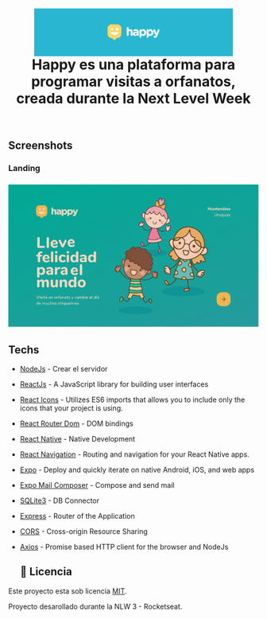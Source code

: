 
<h1 align="center">
  <img  align="center" alt="Logo" title="logo" width="400px"src="/Github/images/logoBlue.png">
  <br>
  Happy es una plataforma para programar visitas a orfanatos, creada durante la Next Level Week
</h1>
<br>

## Screenshots
### Landing
<h3 align="center">
    <img alt="Landing" title="landingpage" width="800px" src="/Github/images/Landing.png">
</h3>

  ## Techs
- [NodeJs](https://nodejs.org/en/) - Crear el servidor
- [ReactJs](https://reactjs.org) - A JavaScript library for building user interfaces
- [React Icons](https://react-icons.github.io/react-icons/) - Utilizes ES6 imports that allows you to include only the icons that your project is using.
- [React Router Dom](https://github.com/ReactTraining/react-router/tree/master/packages/react-router-dom) - DOM bindings
- [React Native](https://reactnative.dev) - Native Development
- [React Navigation](https://reactnavigation.org/docs/getting-started/) - Routing and navigation for your React Native apps.
- [Expo](https://expo.io) - Deploy and quickly iterate on native Android, iOS, and web apps
- [Expo Mail Composer](https://docs.expo.io/versions/latest/sdk/mail-composer/) - Compose and send mail 
- [SQLite3](https://www.sqlite.org) - DB Connector
- [Express](https://expressjs.com/) - Router of the Application
- [CORS](https://www.npmjs.com/package/cors) - Cross-origin Resource Sharing
- [Axios](https://github.com/axios/axios) - Promise based HTTP client for the browser and NodeJs

  
  ## 📝 Licencia

Este proyecto esta sob licencia [MIT](./LICENSE).

Proyecto desarollado durante la NLW 3 - Rocketseat.


   
